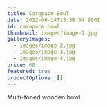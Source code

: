 ```yaml
---
title: Carapace Bowl
date: 2022-06-14T15:38:34.990Z
id: carapace-bowl
thumbnail: images/image-1.jpg
galleryImages:
  - images/image-2.jpg
  - images/image-3.jpg
  - images/image-4.jpg
price: 60
featured: true
productOptions: []
---
```

Multi-toned wooden bowl.